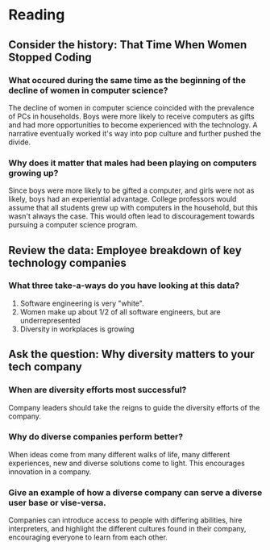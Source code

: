 # Reading

## Consider the history: That Time When Women Stopped Coding

### What occured during the same time as the beginning of the decline of women in computer science?
The decline of women in computer science coincided with the prevalence of PCs in households. Boys were more likely to receive computers as gifts 
and had more opportunities to become experienced with the technology. A narrative eventually worked it's way into pop culture and further pushed the divide. 

### Why does it matter that males had been playing on computers growing up?
Since boys were more likely to be gifted a computer, and girls were not as likely, boys had an experiential advantage. College professors would assume that all students 
grew up with computers in the household, but this wasn't always the case. This would often lead to discouragement towards pursuing a computer science program.


## Review the data: Employee breakdown of key technology companies

### What three take-a-ways do you have looking at this data?
1. Software engineering is very "white".
2. Women make up about 1/2 of all software engineers, but are underrepresented
3. Diversity in workplaces is growing

## Ask the question: Why diversity matters to your tech company

### When are diversity efforts most successful?
Company leaders should take the reigns to guide the diversity efforts of the company. 

### Why do diverse companies perform better?
When ideas come from many different walks of life, many different experiences, new and diverse solutions come to light. This encourages innovation in a company.  

### Give an example of how a diverse company can serve a diverse user base or vise-versa.
Companies can introduce access to people with differing abilities, hire interpreters, and highlight the different cultures found in their company, encouraging everyone to learn from each other. 
